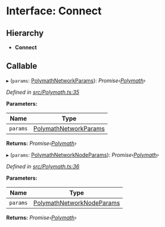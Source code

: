 # Interface: Connect

## Hierarchy

* **Connect**

## Callable

▸ (`params`: [PolymathNetworkParams](_polymath_.polymathnetworkparams.md)): *Promise‹[Polymath](../classes/_polymath_.polymath.md)›*

*Defined in [src/Polymath.ts:35](https://github.com/PolymathNetwork/polymath-sdk/blob/550676f/src/Polymath.ts#L35)*

**Parameters:**

Name | Type |
------ | ------ |
`params` | [PolymathNetworkParams](_polymath_.polymathnetworkparams.md) |

**Returns:** *Promise‹[Polymath](../classes/_polymath_.polymath.md)›*

▸ (`params`: [PolymathNetworkNodeParams](_polymath_.polymathnetworknodeparams.md)): *Promise‹[Polymath](../classes/_polymath_.polymath.md)›*

*Defined in [src/Polymath.ts:36](https://github.com/PolymathNetwork/polymath-sdk/blob/550676f/src/Polymath.ts#L36)*

**Parameters:**

Name | Type |
------ | ------ |
`params` | [PolymathNetworkNodeParams](_polymath_.polymathnetworknodeparams.md) |

**Returns:** *Promise‹[Polymath](../classes/_polymath_.polymath.md)›*
